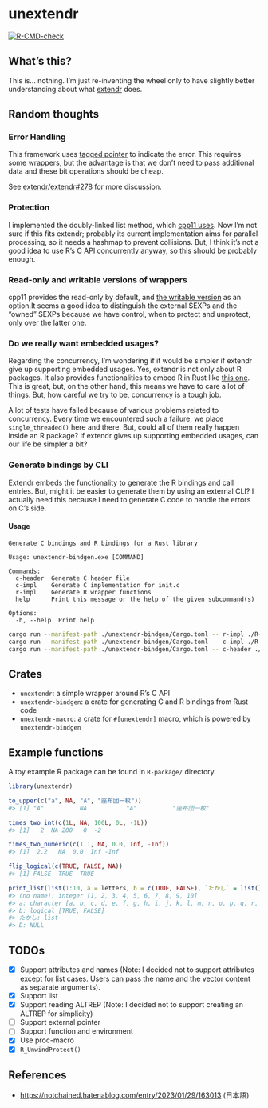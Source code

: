 
<!-- README.md is generated from README.Rmd. Please edit that file -->

# unextendr

<!-- badges: start -->

[![R-CMD-check](https://github.com/yutannihilation/unextendr/actions/workflows/R-CMD-check.yaml/badge.svg)](https://github.com/yutannihilation/unextendr/actions/workflows/R-CMD-check.yaml)
<!-- badges: end -->

## What’s this?

This is… nothing. I’m just re-inventing the wheel only to have slightly
better understanding about what [extendr](https://extendr.github.io/)
does.

## Random thoughts

### Error Handling

This framework uses [tagged
pointer](https://en.wikipedia.org/wiki/Tagged_pointer) to indicate the
error. This requires some wrappers, but the advantage is that we don’t
need to pass additional data and these bit operations should be cheap.

See [extendr/extendr#278](https://github.com/extendr/extendr/issues/278)
for more discussion.

### Protection

I implemented the doubly-linked list method, which [cpp11
uses](https://cpp11.r-lib.org/articles/internals.html#protection). Now
I’m not sure if this fits extendr; probably its current implementation
aims for parallel processing, so it needs a hashmap to prevent
collisions. But, I think it’s not a good idea to use R’s C API
concurrently anyway, so this should be probably enough.

### Read-only and writable versions of wrappers

cpp11 provides the read-only by default, and [the writable
version](https://cpp11.r-lib.org/articles/motivations.html#copy-on-write-semantics)
as an option.It seems a good idea to distinguish the external SEXPs and
the “owned” SEXPs because we have control, when to protect and
unprotect, only over the latter one.

### Do we really want embedded usages?

Regarding the concurrency, I’m wondering if it would be simpler if
extendr give up supporting embedded usages. Yes, extendr is not only
about R packages. It also provides functionalities to embed R in Rust
like [this
one](https://github.com/yutannihilation/extendr-tide-api-server-example).
This is great, but, on the other hand, this means we have to care a lot
of things. But, how careful we try to be, concurrency is a tough job.

A lot of tests have failed because of various problems related to
concurrency. Every time we encountered such a failure, we place
`single_threaded()` here and there. But, could all of them really happen
inside an R package? If extendr gives up supporting embedded usages, can
our life be simpler a bit?

### Generate bindings by CLI

Extendr embeds the functionality to generate the R bindings and call
entries. But, might it be easier to generate them by using an external
CLI? I actually need this because I need to generate C code to handle
the errors on C’s side.

#### Usage

``` console
Generate C bindings and R bindings for a Rust library

Usage: unextendr-bindgen.exe [COMMAND]

Commands:
  c-header  Generate C header file
  c-impl    Generate C implementation for init.c
  r-impl    Generate R wrapper functions
  help      Print this message or the help of the given subcommand(s)

Options:
  -h, --help  Print help
```

``` sh
cargo run --manifest-path ./unextendr-bindgen/Cargo.toml -- r-impl ./R-package/src/rust/src/lib.rs > ./R-package/R/wrappers.R
cargo run --manifest-path ./unextendr-bindgen/Cargo.toml -- c-impl ./R-package/src/rust/src/lib.rs > ./R-package/src/init
cargo run --manifest-path ./unextendr-bindgen/Cargo.toml -- c-header ./R-package/src/rust/src/lib.rs > ./R-package/src/rust/api.h
```

## Crates

- `unextendr`: a simple wrapper around R’s C API
- `unextendr-bindgen`: a crate for generating C and R bindings from Rust
  code
- `unextendr-macro`: a crate for `#[unextendr]` macro, which is powered
  by `unextendr-bindgen`

## Example functions

A toy example R package can be found in `R-package/` directory.

``` r
library(unextendr)

to_upper(c("a", NA, "A", "座布団一枚"))
#> [1] "A"          NA           "A"          "座布団一枚"

times_two_int(c(1L, NA, 100L, 0L, -1L))
#> [1]   2  NA 200   0  -2

times_two_numeric(c(1.1, NA, 0.0, Inf, -Inf))
#> [1]  2.2   NA  0.0  Inf -Inf

flip_logical(c(TRUE, FALSE, NA))
#> [1] FALSE  TRUE  TRUE

print_list(list(1:10, a = letters, b = c(TRUE, FALSE), `たかし` = list(), D = NULL))
#> (no name): integer [1, 2, 3, 4, 5, 6, 7, 8, 9, 10]
#> a: character [a, b, c, d, e, f, g, h, i, j, k, l, m, n, o, p, q, r, s, t, u, v, w, x, y, z]
#> b: logical [TRUE, FALSE]
#> たかし: list
#> D: NULL
```

## TODOs

- [x] Support attributes and names (Note: I decided not to support
  attributes except for list cases. Users can pass the name and the
  vector content as separate arguments).
- [x] Support list
- [x] Support reading ALTREP (Note: I decided not to support creating an
  ALTREP for simplicity)
- [ ] Support external pointer
- [ ] Support function and environment
- [x] Use proc-macro
- [x] `R_UnwindProtect()`

## References

- <https://notchained.hatenablog.com/entry/2023/01/29/163013> (日本語)
